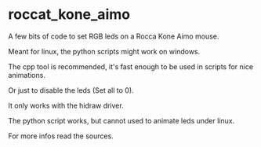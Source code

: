# roccat_kone_aimo
A few bits of code to set RGB leds on a Rocca Kone Aimo mouse.

Meant for linux, the python scripts might work on windows.


The cpp tool is recommended, it's fast enough to be used in scripts for nice animations.

Or just to disable the leds (Set all to 0).

It only works with the hidraw driver.


The python script works, but cannot used to animate leds under linux.

For more infos read the sources.
